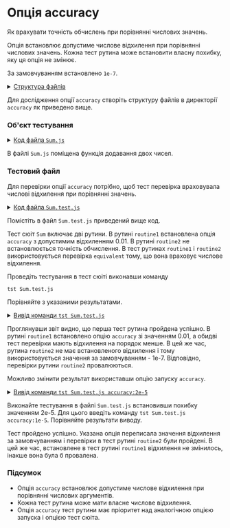 # Опція accuracy

Як врахувати точність обчислень при порівнянні числових значень. 

Опція встановлює допустиме числове відхилення при порівнянні числових значень. Кожна тест рутина може встановити власну похибку, яку ця опція не змінює.

За замовчуванням встановлено `1е-7`.

<details>
  <summary><u>Структура файлів</u></summary>

```
accuracy
    ├── Sum.js
    ├── Sum.test.js
    └── package.json

```

</details>

Для дослідження опції `accuracy` створіть структуру файлів в директорії `accuracy` як приведено вище.

### Об'єкт тестування

<details>
    <summary><u>Код файла <code>Sum.js</code></u></summary>

```js    
module.exports.sum = function( a, b )
{
  return Number( a ) + Number( b );
};

```

</details>

В файлі `Sum.js` поміщена функція додавання двох чисел.

### Тестовий файл

Для перевірки опції `accuracy` потрібно, щоб тест перевірка враховувала числові відхилення при порівнянні значень.

<details>
    <summary><u>Код файла <code>Sum.test.js</code></u></summary>

```js    
let _ = require( 'wTesting' );
let Sum = require( './Sum.js' );

//

function routine1( test )
{
  test.equivalent( Sum.sum( 1, 1 ), 2.003 );
  test.equivalent( Sum.sum( 2, -1 ), 1.004 );
}
routine1.accuracy = 1e-2

//

function routine2( test )
{
  test.equivalent( Sum.sum( 1, 1 ), 2.00001 );
  test.equivalent( Sum.sum( 2, -1 ), 0.99999 );
}

//

var Self =
{
  name : 'Sum',
  tests :
  {
    routine1,
    routine2,
  }
}

//

Self = wTestSuite( Self );
if( typeof module !== 'undefined' && !module.parent )
wTester.test( Self.name );  

```

</details>

Помістіть в  файл `Sum.test.js` приведений вище код. 

Тест сюіт `Sum` включає дві рутини. В рутині `routine1` встановлена опція `accuracy` з допустимим відхиленням 0.01. В рутині `routine2` не встановлюється точність обчислення. В тест рутинах `routine1` i `routine2` використовується перевірка `equivalent` тому, що вона враховує числове відхилення.

Проведіть тестування в тест сюіті виконавши команду 

```
tst Sum.test.js
```

Порівняйте з указаними результатами.

<details>
  <summary><u>Вивід команди <code>tst Sum.test.js</code></u></summary>

```
[user@user ~]$ tst Sum.test.js
Running test suite ( Sum ) ..
    at  /path_to_module/testCreation/Sum.test.js:35

      Passed test routine ( Sum / routine1 ) in 0.069s
        Test check ( Sum / routine2 /  # 1 ) ... failed
        Test check ( Sum / routine2 /  # 2 ) ... failed
      Failed test routine ( Sum / routine2 ) in 0.080s

    Passed test checks 2 / 4
    Passed test cases 0 / 0
    Passed test routines 1 / 2
    Test suite ( Sum ) ... in 0.277s ... failed



  Testing ... in 0.347s ... failed

```

</details>

Проглянувши звіт видно, що перша тест рутина пройдена успішно. В рутині `routine1` встановлено опцію `accuracy` зі значенням 0.01, а обидві тест перевірки мають відхилення на порядок менше. В цей же час, рутина `routine2` не має встановленого відхилення і тому використовується значення за замовчуванням - 1е-7. Відповідно, перевірки рутини `routine2` провалюються.

Можливо змінити результат використавши опцію запуску `accuracy`.

<details>
  <summary><u>Вивід команди <code>tst Sum.test.js accuracy:2e-5</code></u></summary>

```
[user@user ~]$ tst Sum.test.js accuracy:1e-5
Running test suite ( Sum ) ..
    at  /path_to_module/testCreation/Sum.test.js:35

      Passed test routine ( Sum / routine1 ) in 0.068s
      Passed test routine ( Sum / routine2 ) in 0.042s

    Passed test checks 4 / 4
    Passed test cases 0 / 0
    Passed test routines 2 / 2
    Test suite ( Sum ) ... in 0.752s ... ok


  Testing ... in 1.341s ... ok

```

</details>

Виконайте тестування в файлі `Sum.test.js` встановивши похибку значенням 2e-5. Для цього введіть команду `tst Sum.test.js accuracy:1e-5`. Порівняйте результати виводу.

Тест пройдено успішно. Указана опція переписала значення відхилення за замовчуванням і перевірки в тест рутині `routine2` були пройдені. В цей же час, встановлене в тест рутині `routine1` відхилення не змінилось, інакше вона була б провалена.

### Підсумок

- Опція `accuracy` встановлює допустиме числове відхилення при порівнянні числових аргументів.
- Кожна тест рутина може мати власне числове відхилення.
- Опція `accuracy` тест рутини має пріоритет над аналогічною опцією запуска і опцією тест сюіта.
